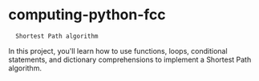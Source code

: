 # computing-python-fcc

      Shortest Path algorithm

In this project, you'll learn how to use functions, loops, conditional statements, and dictionary comprehensions to implement a Shortest Path algorithm.
